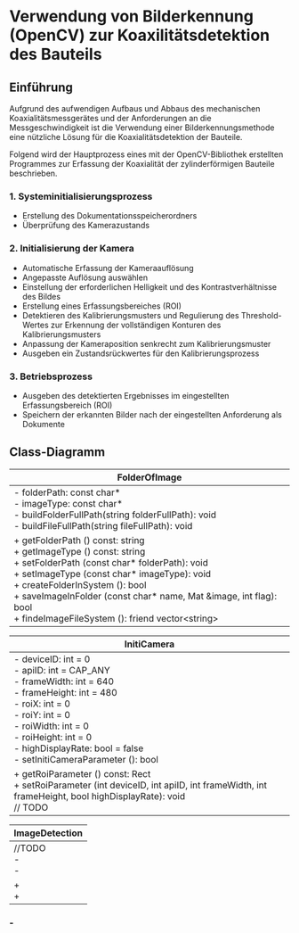 # Verwendung von Bilderkennung (OpenCV) zur Koaxilitätsdetektion des Bauteils

## Einführung
Aufgrund des aufwendigen Aufbaus und Abbaus des mechanischen Koaxialitätsmessgerätes und der Anforderungen an die Messgeschwindigkeit ist die Verwendung einer Bilderkennungsmethode eine nützliche Lösung für die Koaxialitätsdetektion der Bauteile.

Folgend wird der Hauptprozess eines mit der OpenCV-Bibliothek erstellten Programmes zur Erfassung der Koaxialität der zylinderförmigen Bauteile beschrieben. 
### 1. Systeminitialisierungsprozess
* Erstellung des Dokumentationsspeicherordners
* Überprüfung des Kamerazustands

### 2. Initialisierung der Kamera
* Automatische Erfassung der Kameraauflösung
* Angepasste Auflösung auswählen
* Einstellung der erforderlichen Helligkeit und des Kontrastverhältnisse des Bildes
* Erstellung eines Erfassungsbereiches (ROI)
* Detektieren des Kalibrierungsmusters und Regulierung des Threshold-Wertes zur Erkennung der vollständigen Konturen des Kalibrierungsmusters
* Anpassung der Kameraposition senkrecht zum Kalibrierungsmuster
* Ausgeben ein Zustandsrückwertes für den Kalibrierungsprozess

### 3. Betriebsprozess
* Ausgeben des detektierten Ergebnisses im eingestellten Erfassungsbereich (ROI)
* Speichern der erkannten Bilder nach der eingestellten Anforderung als Dokumente
## Class-Diagramm


| FolderOfImage |
|---|
| - folderPath: const char* <br> - imageType: const char* <br> - buildFolderFullPath(string folderFullPath): void <br> - buildFileFullPath(string fileFullPath): void|
| + getFolderPath () const: string <br> + getImageType () const: string <br> + setFolderPath (const char* folderPath): void <br> + setImageType (const char* imageType): void <br> + createFolderInSystem (): bool <br> + saveImageInFolder (const char* name, Mat &image, int flag): bool <br> + findeImageFileSystem (): friend vector\<string\> |
  

| InitiCamera |
|---|
| - deviceID: int = 0 <br> - apiID: int = CAP_ANY  <br> - frameWidth: int = 640 <br> - frameHeight: int = 480 <br> - roiX: int = 0 <br> - roiY: int = 0 <br> - roiWidth: int = 0 <br> - roiHeight: int = 0 <br> - highDisplayRate: bool = false <br> - setInitiCameraParameter (): bool|
| + getRoiParameter () const: Rect <br> + setRoiParameter (int deviceID, int apiID, int frameWidth, int frameHeight, bool highDisplayRate): void <br> // TODO |

| ImageDetection |
|---|
| //TODO <br> - <br> -|
| + <br> +|

### - 


